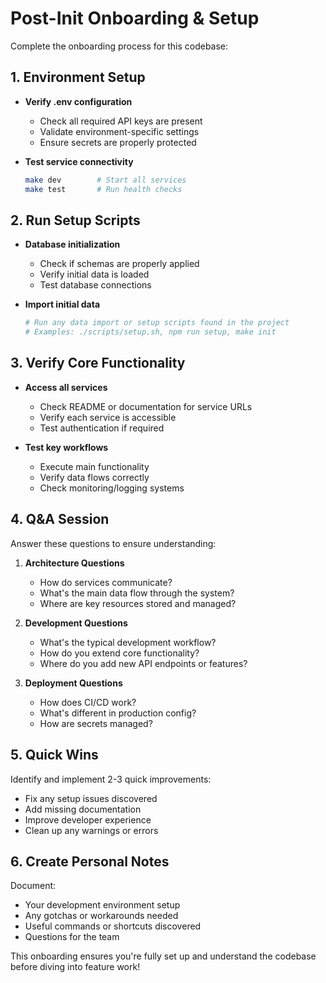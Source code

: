 # Post-Init Onboarding & Setup

Complete the onboarding process for this codebase:

## 1. Environment Setup

- **Verify .env configuration**
  - Check all required API keys are present
  - Validate environment-specific settings
  - Ensure secrets are properly protected

- **Test service connectivity**
  ```bash
  make dev        # Start all services
  make test       # Run health checks
  ```

## 2. Run Setup Scripts

- **Database initialization**
  - Check if schemas are properly applied
  - Verify initial data is loaded
  - Test database connections

- **Import initial data**
  ```bash
  # Run any data import or setup scripts found in the project
  # Examples: ./scripts/setup.sh, npm run setup, make init
  ```

## 3. Verify Core Functionality

- **Access all services**
  - Check README or documentation for service URLs
  - Verify each service is accessible
  - Test authentication if required

- **Test key workflows**
  - Execute main functionality
  - Verify data flows correctly
  - Check monitoring/logging systems

## 4. Q&A Session

Answer these questions to ensure understanding:

1. **Architecture Questions**
   - How do services communicate?
   - What's the main data flow through the system?
   - Where are key resources stored and managed?

2. **Development Questions**
   - What's the typical development workflow?
   - How do you extend core functionality?
   - Where do you add new API endpoints or features?

3. **Deployment Questions**
   - How does CI/CD work?
   - What's different in production config?
   - How are secrets managed?

## 5. Quick Wins

Identify and implement 2-3 quick improvements:
- Fix any setup issues discovered
- Add missing documentation
- Improve developer experience
- Clean up any warnings or errors

## 6. Create Personal Notes

Document:
- Your development environment setup
- Any gotchas or workarounds needed
- Useful commands or shortcuts discovered
- Questions for the team

This onboarding ensures you're fully set up and understand the codebase before diving into feature work!